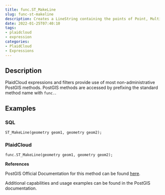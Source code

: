 ```yaml
---
title: func.ST_MakeLine
slug: func-st-makeline
description: Creates a LineString containing the points of Point, MultiPoint, or LineString geometries
date: 2022-01-25T07:40:10
tags:
- plaidcloud
- expression
categories:
- PlaidCloud
- Expressions
---
```



## Description


PlaidCloud expressions and filters provide use of most non-administrative PostGIS methods. PostGIS methods are accessed by prefixing the standard method name with `func.`.



## Examples


### **SQL**



```
ST_MakeLine(geometry geom1, geometry geom2); 
```


### PlaidCloud



```
func.ST_MakeLine(geometry geom1, geometry geom2);
```


**References**



PostGIS Official Documentation for this method can be found [here](https://postgis.net/docs/manual-3.1/ST_MakeLine.html).



Additional capabilities and usage examples can be found in the PostGIS documentation.

